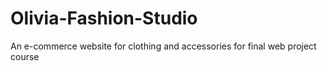 # Olivia-Fashion-Studio
An e-commerce website for clothing and accessories for final web project course
